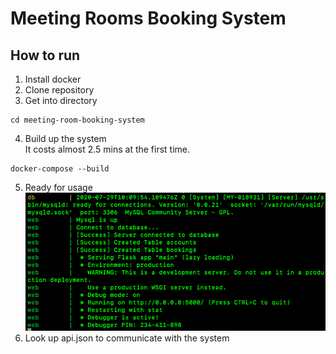 # Meeting Rooms Booking System
## How to run
1. Install docker
2. Clone repository
3. Get into directory
```
cd meeting-room-booking-system
```
4. Build up the system  
It costs almost 2.5 mins at the first time.
```
docker-compose --build
```
5. Ready for usage
![Build Success](build_success.png) 
6. Look up api.json to communicate with the system